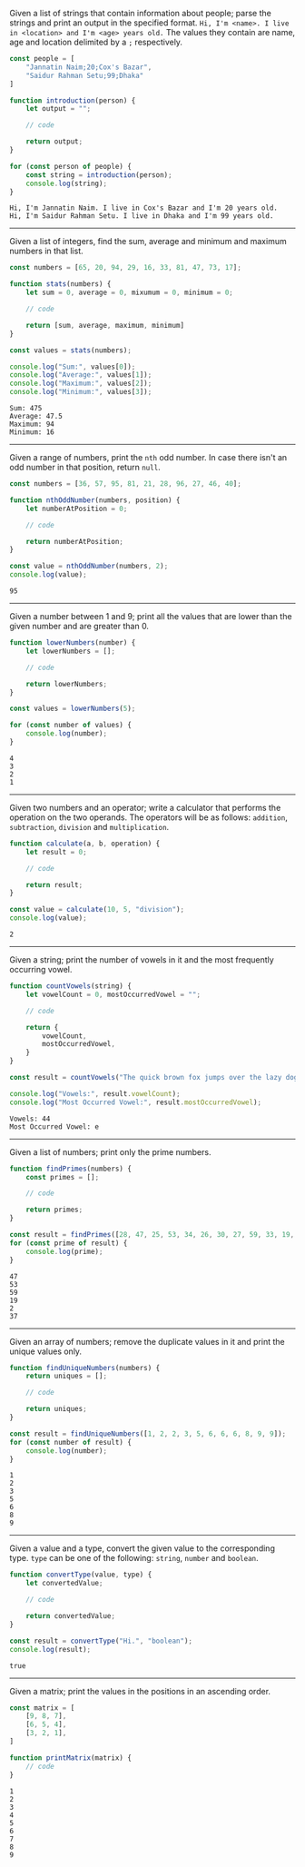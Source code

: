 Given a list of strings that contain information about people; parse the strings
and print an output in the specified
format. `Hi, I'm <name>. I live in <location> and I'm <age> years old.` The
values they contain are name, age and location delimited by a `;` respectively.

```javascript
const people = [
    "Jannatin Naim;20;Cox's Bazar",
    "Saidur Rahman Setu;99;Dhaka"
]

function introduction(person) {
    let output = "";

    // code

    return output;
}

for (const person of people) {
    const string = introduction(person);
    console.log(string);
}
```

```text
Hi, I'm Jannatin Naim. I live in Cox's Bazar and I'm 20 years old.
Hi, I'm Saidur Rahman Setu. I live in Dhaka and I'm 99 years old.
```

---

Given a list of integers, find the sum, average and minimum and maximum numbers
in that list.

```javascript
const numbers = [65, 20, 94, 29, 16, 33, 81, 47, 73, 17];

function stats(numbers) {
    let sum = 0, average = 0, mixumum = 0, minimum = 0;

    // code

    return [sum, average, maximum, minimum]
}

const values = stats(numbers);

console.log("Sum:", values[0]);
console.log("Average:", values[1]);
console.log("Maximum:", values[2]);
console.log("Minimum:", values[3]);
```

```text
Sum: 475
Average: 47.5
Maximum: 94
Minimum: 16
```

---

Given a range of numbers, print the `nth` odd number. In case there isn't an odd
number in that position, return `null`.

```javascript
const numbers = [36, 57, 95, 81, 21, 28, 96, 27, 46, 40];

function nthOddNumber(numbers, position) {
    let numberAtPosition = 0;

    // code

    return numberAtPosition;
}

const value = nthOddNumber(numbers, 2);
console.log(value);
```

```text
95
```

---

Given a number between $1$ and $9$; print all the values that are lower than the
given number and are greater than $0$.

```javascript
function lowerNumbers(number) {
    let lowerNumbers = [];

    // code

    return lowerNumbers;
}

const values = lowerNumbers(5);

for (const number of values) {
    console.log(number);
}
```

```text
4
3
2
1
```

---

Given two numbers and an operator; write a calculator that performs the
operation on the two operands. The operators will be as
follows: `addition`, `subtraction`, `division` and `multiplication`.

```javascript
function calculate(a, b, operation) {
    let result = 0;

    // code

    return result;
}

const value = calculate(10, 5, "division");
console.log(value);
```

```text
2
```

---

Given a string; print the number of vowels in it and the most frequently
occurring vowel.

```javascript
function countVowels(string) {
    let vowelCount = 0, mostOccurredVowel = "";

    // code

    return {
        vowelCount,
        mostOccurredVowel,
    }
}

const result = countVowels("The quick brown fox jumps over the lazy dog. However, why does the fox jump over the dog? Can he just not leave the dog alone? I don't understand what foxes do, man.");

console.log("Vowels:", result.vowelCount);
console.log("Most Occurred Vowel:", result.mostOccurredVowel);
```

```text
Vowels: 44
Most Occurred Vowel: e
```

---

Given a list of numbers; print only the prime numbers.

```javascript
function findPrimes(numbers) {
    const primes = [];

    // code

    return primes;
}

const result = findPrimes([28, 47, 25, 53, 34, 26, 30, 27, 59, 33, 19, 2, 37]);
for (const prime of result) {
    console.log(prime);
}
```

```text
47
53
59
19
2
37
```

---

Given an array of numbers; remove the duplicate values in it and print the
unique values only.

```javascript
function findUniqueNumbers(numbers) {
    return uniques = [];

    // code

    return uniques;
}

const result = findUniqueNumbers([1, 2, 2, 3, 5, 6, 6, 6, 8, 9, 9]);
for (const number of result) {
    console.log(number);
}
```

```text
1
2
3
5
6
8
9
```

---

Given a value and a type, convert the given value to the corresponding
type. `type` can be one of the following: `string`, `number` and `boolean`.

```javascript
function convertType(value, type) {
    let convertedValue;

    // code

    return convertedValue;
}

const result = convertType("Hi.", "boolean");
console.log(result);
```

```text
true
```

---

Given a matrix; print the values in the positions in an ascending order.

```javascript
const matrix = [
    [9, 8, 7],
    [6, 5, 4],
    [3, 2, 1],
]

function printMatrix(matrix) {
    // code
}
```

```text
1
2
3
4
5
6
7
8
9
```
